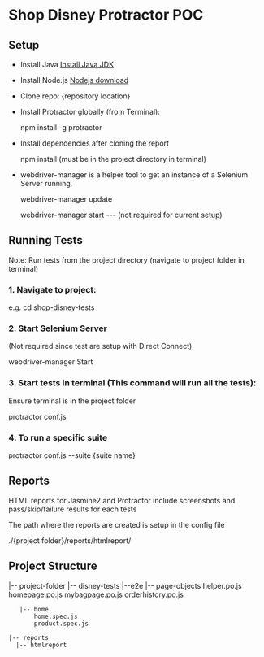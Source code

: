 Shop Disney Protractor POC
=============

Setup
---------

- Install Java [Install Java JDK](http://www.oracle.com/technetwork/java/javase/downloads/index-jsp-138363.html)

- Install Node.js [Nodejs download](https://nodejs.org/en/)

- Clone repo: {repository location}

- Install Protractor globally (from Terminal):

   npm install -g protractor

- Install dependencies after cloning the report

   npm install (must be in the project directory in terminal)

- webdriver-manager is a helper tool to get an instance of a Selenium Server running.

   webdriver-manager update

   webdriver-manager start  --- (not required for current setup)

Running Tests
------------

Note: Run tests from the project directory (navigate to project folder in terminal)

### 1. Navigate to project:

e.g. cd shop-disney-tests

### 2. Start Selenium Server

   (Not required since test are setup with Direct Connect)

webdriver-manager Start

### 3. Start tests in terminal (This command will run all the tests):

   Ensure terminal is in the project folder

protractor conf.js

### 4. To run a specific suite

protractor conf.js --suite {suite name}

Reports
-----------

HTML reports for Jasmine2 and Protractor include screenshots and pass/skip/failure results for each tests

The path where the reports are created is setup in the config file

./{project folder}/reports/htmlreport/

Project Structure
-----------------


|-- project-folder
  |-- disney-tests
    |--e2e
       |-- page-objects
           helper.po.js
           homepage.po.js
           mybagpage.po.js
           orderhistory.po.js

       |-- home
           home.spec.js
           product.spec.js

    |-- reports
      |-- htmlreport
